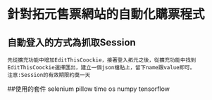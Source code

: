# 針對拓元售票網站的自動化購票程式

## 自動登入的方式為抓取Session
    先從擴充功能中增加EditThisCoockie，接著登入拓元之後，從擴充功能中找到
    EditThisCoockie選擇匯出，建立一個json檔貼上，留下name跟value即可。
    注意:Session的有效期限約莫一天

##使用的套件
    selenium
    pillow
    time
    os
    numpy
    tensorflow
